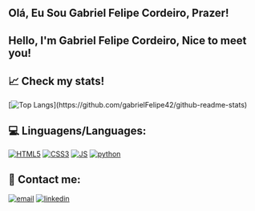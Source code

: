 ## Olá, Eu Sou Gabriel Felipe Cordeiro, Prazer!
## Hello, I'm Gabriel Felipe Cordeiro, Nice to meet you!


## 📈 Check my stats!
[![Top Langs]([https://github-readme-stats.vercel.app/api/top-langs/?](https://github-readme-stats-git-masterrstaa-rickstaa.vercel.app/api/top-langs/?)username=GabrielFelipe42&layout=compact)](https://github.com/gabrielFelipe42/github-readme-stats)


## 💻 Linguagens/Languages:

[![HTML5](https://img.shields.io/badge/HTML-239120?style=for-the-badge&logo=html5&logoColor=white)]()
[![CSS3](https://img.shields.io/badge/CSS-239120?&style=for-the-badge&logo=css3&logoColor=white)]()
[![JS](https://img.shields.io/badge/JavaScript-323330?style=for-the-badge&logo=javascript&logoColor=F7DF1E)]()
[![python](https://img.shields.io/badge/Python-14354C?style=for-the-badge&logo=python&logoColor=white)]()

## 📲 Contact me:

[![email](https://img.shields.io/badge/Gmail-D14836?style=for-the-badge&logo=gmail&logoColor=white)](gabrielfelipe11102002@gmail.com)
[![linkedin](https://img.shields.io/badge/LinkedIn-0077B5?style=for-the-badge&logo=linkedin&logoColor=white)](https://www.linkedin.com/in/gabriel-felipe-cordeiro-da-silva-b186b6227/)
